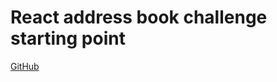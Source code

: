 # React address book challenge starting point

[GitHub](https://github.com/Thinkful-Ed/react-address-book-starting-point)
